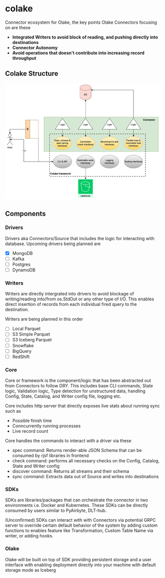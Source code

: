# colake

Connector ecosystem for Olake, the key points Olake Connectors focusing on
are these
- **Integrated Writers to avoid block of reading, and pushing directly into destinations**
- **Connector Autonomy**
- **Avoid operations that doesn't contribute into increasing record throughput**


## Colake Structure
![diagram](/.github/assets/Colake.jpg)

## Components
### Drivers

Drivers aka Connectors/Source that includes the logic for interacting with database. Upcoming drivers being planned are
- [x] MongoDB
- [ ] Kafka
- [ ] Postgres
- [ ] DynamoDB

### Writers

Writers are directly intergrated into drivers to avoid blockage of writing/reading into/from os.StdOut or any other type of I/O. This enables direct insertion of records from each individual fired query to the destination.

Writers are being planned in this order
- [ ] Local Parquet
- [ ] S3 Simple Parquet
- [ ] S3 Iceberg Parquet
- [ ] Snowflake
- [ ] BigQuery
- [ ] RedShift

### Core

Core or framework is the component/logic that has been abstracted out from Connectors to follow DRY. This includes base CLI commands, State logic, Validation logic, Type detection for unstructured data, handling Config, State, Catalog, and Writer config file, logging etc.

Core includes http server that directly exposes live stats about running sync such as
- Possible finish time
- Conncurrently running processes
- Live record count

Core handles the commands to interact with a driver via these
- spec command: Returns render-able JSON Schema that can be consumed by rjsf libraries in frontend
- check command: performs all necessary checks on the Config, Catalog, State and Writer config
- discover command: Returns all streams and their schema
- sync command: Extracts data out of Source and writes into destinations

### SDKs

SDKs are libraries/packages that can orchestrate the connector in two environments i.e. Docker and Kubernetes. These SDKs can be directly consumed by users similar to PyAirbyte, DLT-hub.

(Unconfirmed) SDKs can interact with with Connectors via potential GRPC server to override certain default behavior of the system by adding custom functions to enables feature like Transformation, Custom Table Name via writer, or adding hooks.

### Olake

Olake will be built on top of SDK providing persistent storage and a user interface with enabling deployment directly into your machine with default storage mode as Iceberg